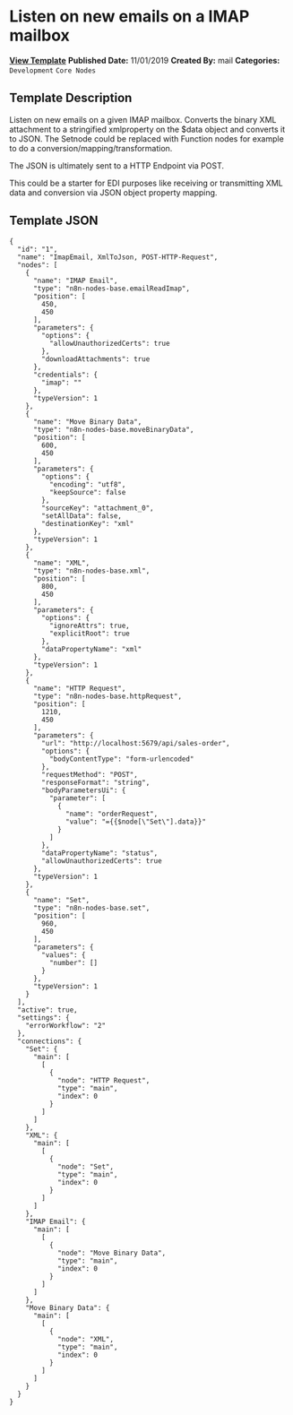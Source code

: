 # Listen on new emails on a IMAP mailbox

**[View Template](https://n8n.io/workflows/154-/)**  **Published Date:** 11/01/2019  **Created By:** mail  **Categories:** `Development` `Core Nodes`  

## Template Description

Listen on new emails on a given IMAP mailbox. Converts the binary XML attachment to a stringified xmlproperty on the $data object and converts it to JSON. The Setnode could be replaced with Function nodes for example to do a conversion/mapping/transformation.



The JSON is ultimately sent to a HTTP Endpoint via POST.

This could be a starter for EDI purposes like receiving or transmitting XML data and conversion via JSON object property mapping.

## Template JSON

```
{
  "id": "1",
  "name": "ImapEmail, XmlToJson, POST-HTTP-Request",
  "nodes": [
    {
      "name": "IMAP Email",
      "type": "n8n-nodes-base.emailReadImap",
      "position": [
        450,
        450
      ],
      "parameters": {
        "options": {
          "allowUnauthorizedCerts": true
        },
        "downloadAttachments": true
      },
      "credentials": {
        "imap": ""
      },
      "typeVersion": 1
    },
    {
      "name": "Move Binary Data",
      "type": "n8n-nodes-base.moveBinaryData",
      "position": [
        600,
        450
      ],
      "parameters": {
        "options": {
          "encoding": "utf8",
          "keepSource": false
        },
        "sourceKey": "attachment_0",
        "setAllData": false,
        "destinationKey": "xml"
      },
      "typeVersion": 1
    },
    {
      "name": "XML",
      "type": "n8n-nodes-base.xml",
      "position": [
        800,
        450
      ],
      "parameters": {
        "options": {
          "ignoreAttrs": true,
          "explicitRoot": true
        },
        "dataPropertyName": "xml"
      },
      "typeVersion": 1
    },
    {
      "name": "HTTP Request",
      "type": "n8n-nodes-base.httpRequest",
      "position": [
        1210,
        450
      ],
      "parameters": {
        "url": "http://localhost:5679/api/sales-order",
        "options": {
          "bodyContentType": "form-urlencoded"
        },
        "requestMethod": "POST",
        "responseFormat": "string",
        "bodyParametersUi": {
          "parameter": [
            {
              "name": "orderRequest",
              "value": "={{$node[\"Set\"].data}}"
            }
          ]
        },
        "dataPropertyName": "status",
        "allowUnauthorizedCerts": true
      },
      "typeVersion": 1
    },
    {
      "name": "Set",
      "type": "n8n-nodes-base.set",
      "position": [
        960,
        450
      ],
      "parameters": {
        "values": {
          "number": []
        }
      },
      "typeVersion": 1
    }
  ],
  "active": true,
  "settings": {
    "errorWorkflow": "2"
  },
  "connections": {
    "Set": {
      "main": [
        [
          {
            "node": "HTTP Request",
            "type": "main",
            "index": 0
          }
        ]
      ]
    },
    "XML": {
      "main": [
        [
          {
            "node": "Set",
            "type": "main",
            "index": 0
          }
        ]
      ]
    },
    "IMAP Email": {
      "main": [
        [
          {
            "node": "Move Binary Data",
            "type": "main",
            "index": 0
          }
        ]
      ]
    },
    "Move Binary Data": {
      "main": [
        [
          {
            "node": "XML",
            "type": "main",
            "index": 0
          }
        ]
      ]
    }
  }
}
```
